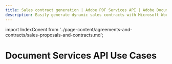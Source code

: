 ```yaml
---
title: Sales contract generation | Adobe PDF Services API | Adobe Document Services
description: Easily generate dynamic sales contracts with Microsoft Word templates and JSON data. Our PDF Services API helps you create, convert, OCR PDFs and more. Free 6-month trial. Learn more today.
---
```


import IndexConent from '../page-content/agreements-and-contracts/sales-proposals-and-contracts.md';


<Hero slots="heading" variant="fullwidth" theme="dark" customLayout className="herobgImage Hero-Banner"/>

# Document Services API Use Cases

<MenuWrapperComponent  slots="content"  repeat="1" theme="lightest" className="Sales-Proposals-and-Contracts"/>

<IndexConent />